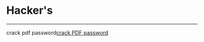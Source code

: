 # Hacker's 
<hr>
crack pdf password<a href="https://github.com/Divyanshu-85/Cyber-Boss/blob/main/Video/crack%20password.mp4">crack PDF password</a>
